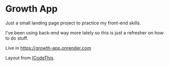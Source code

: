 # Growth App

Just a small landing page project to practice my front-end skills.

I've been using back-end way more lately so this is just a refresher on how to do stuff.

Live in https://growth-app.onrender.com

Layout from [ICodeThis](https://icodethis.com/).
